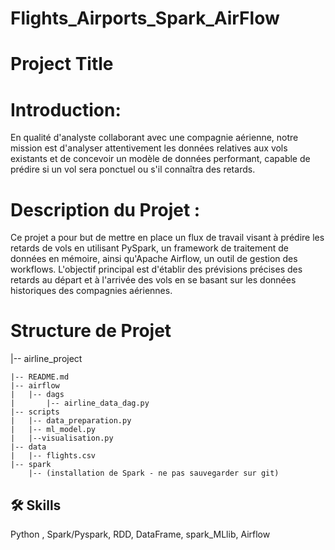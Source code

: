 # Flights_Airports_Spark_AirFlow

# Project Title
# Introduction:

En qualité d'analyste collaborant avec une compagnie aérienne, notre mission est d'analyser attentivement les données relatives aux vols existants et de concevoir un modèle de données performant, capable de prédire si un vol sera ponctuel ou s'il connaîtra des retards.

# Description du Projet :

Ce projet a pour but de mettre en place un flux de travail visant à prédire les retards de vols en utilisant PySpark, un framework de traitement de données en mémoire, ainsi qu'Apache Airflow, un outil de gestion des workflows. L'objectif principal est d'établir des prévisions précises des retards au départ et à l'arrivée des vols en se basant sur les données historiques des compagnies aériennes.

# Structure de Projet

|-- airline_project

    |-- README.md
    |-- airflow
    |   |-- dags
    |       |-- airline_data_dag.py
    |-- scripts
    |   |-- data_preparation.py
    |   |-- ml_model.py
    |   |--visualisation.py
    |-- data
    |   |-- flights.csv
    |-- spark
        |-- (installation de Spark - ne pas sauvegarder sur git)


## 🛠 Skills
Python , Spark/Pyspark, RDD, DataFrame, spark_MLlib, Airflow
